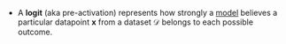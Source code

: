 - A **logit** (aka pre-activation) represents how strongly a [model](Model) believes a particular datapoint $\mathbf{x}$ from a dataset $\mathcal{D}$ belongs to each possible outcome.
